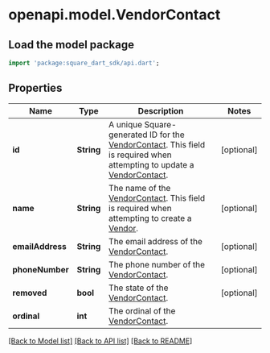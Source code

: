 # openapi.model.VendorContact

## Load the model package
```dart
import 'package:square_dart_sdk/api.dart';
```

## Properties
Name | Type | Description | Notes
------------ | ------------- | ------------- | -------------
**id** | **String** | A unique Square-generated ID for the [VendorContact](https://developer.squareup.com/reference/square_2023-12-13/objects/VendorContact). This field is required when attempting to update a [VendorContact](https://developer.squareup.com/reference/square_2023-12-13/objects/VendorContact). | [optional] 
**name** | **String** | The name of the [VendorContact](https://developer.squareup.com/reference/square_2023-12-13/objects/VendorContact). This field is required when attempting to create a [Vendor](https://developer.squareup.com/reference/square_2023-12-13/objects/Vendor). | [optional] 
**emailAddress** | **String** | The email address of the [VendorContact](https://developer.squareup.com/reference/square_2023-12-13/objects/VendorContact). | [optional] 
**phoneNumber** | **String** | The phone number of the [VendorContact](https://developer.squareup.com/reference/square_2023-12-13/objects/VendorContact). | [optional] 
**removed** | **bool** | The state of the [VendorContact](https://developer.squareup.com/reference/square_2023-12-13/objects/VendorContact). | [optional] 
**ordinal** | **int** | The ordinal of the [VendorContact](https://developer.squareup.com/reference/square_2023-12-13/objects/VendorContact). | 

[[Back to Model list]](../README.md#documentation-for-models) [[Back to API list]](../README.md#documentation-for-api-endpoints) [[Back to README]](../README.md)


